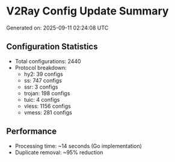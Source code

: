 # V2Ray Config Update Summary
Generated on: 2025-09-11 02:24:08 UTC

## Configuration Statistics
- Total configurations: 2440
- Protocol breakdown:
  - hy2: 39 configs
  - ss: 747 configs
  - ssr: 3 configs
  - trojan: 198 configs
  - tuic: 4 configs
  - vless: 1156 configs
  - vmess: 281 configs

## Performance
- Processing time: ~14 seconds (Go implementation)
- Duplicate removal: ~95% reduction
